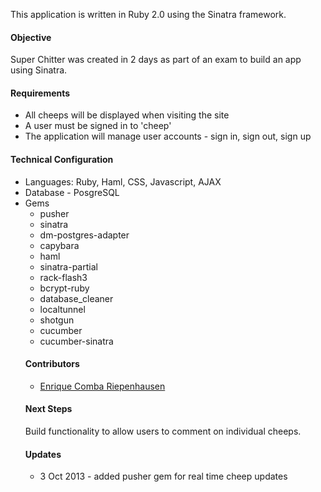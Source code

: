 This application is written in Ruby 2.0 using the Sinatra framework.
<h4>Objective</h4>
Super Chitter was created in 2 days as part of an exam to build an app using Sinatra.
<h4>Requirements</h4>
<ul>
<li>All cheeps will be displayed when visiting the site</li>
<li>A user must be signed in to 'cheep'</li>
<li>The application will manage user accounts - sign in, sign out, sign up</li> 
</ul>
<h4>Technical Configuration</h4>
<ul>
<li>Languages: Ruby, Haml, CSS, Javascript, AJAX</li>
<li>Database - PosgreSQL</li>
<li>Gems
  <ul>
  <li>pusher</li>
  <li>sinatra</li>
  <li>dm-postgres-adapter</li>
  <li>capybara</li>
  <li>haml</li>
  <li>sinatra-partial</li>
  <li>rack-flash3</li>
  <li>bcrypt-ruby</li>
  <li>database_cleaner</li>
  <li>localtunnel</li>
  <li>shotgun</li>
  <li>cucumber</li>
  <li>cucumber-sinatra</li>
</ul>
<h4>Contributors</h4>
<ul>
<li><a href="https://github.com/ecomba">Enrique Comba Riepenhausen</a>
</li>
</ul>
<h4>Next Steps</h4>
Build functionality to allow users to comment on individual cheeps.
<h4>Updates</h4><ul><li> 3 Oct 2013 - added pusher gem for real time cheep updates</li>
</ul>
